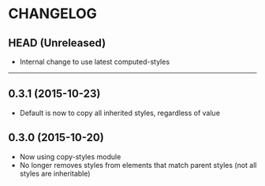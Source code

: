 CHANGELOG
=========

## HEAD (Unreleased)
* Internal change to use latest computed-styles

--------------------

## 0.3.1 (2015-10-23)
* Default is now to copy all inherited styles, regardless of value

## 0.3.0 (2015-10-20)
* Now using copy-styles module
* No longer removes styles from elements that match parent styles (not all styles are inheritable)

